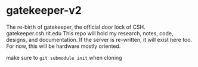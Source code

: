 # gatekeeper-v2
The re-birth of gatekeeper, the official door lock of CSH. gatekeeper.csh.rit.edu
This repo will hold my research, notes, code, designs, and documentation. If the server is re-written, it will exist here too. For now, this will be hardware mostly oriented.

make sure to `git submodule init` when cloning
